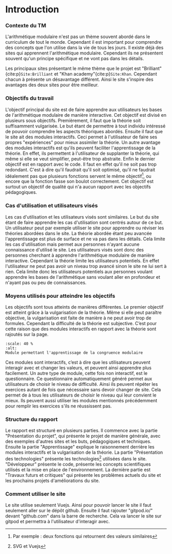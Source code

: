 # Introduction 

### Contexte du TM
L'arithmétique modulaire n'est pas un thème souvent abordé dans le curriculum de tout le monde. Cependant il est important pour comprendre des concepts que l'on utilise dans la vie de tous les jours. Il existe déjà des sites qui apprennent l'arithmétique modulaire. Cependant ils ne présentent souvent qu'un principe spécifique et ne vont pas dans les détails.  

Les principaux sites présentant le même thème que le projet est "Brilliant"{cite:p}`Site:Brilliant` et "Khan academy"{cite:p}`Site:Khan`. Cependant chacun à présente un désavantage différent. Ainsi le site s'inspire des avantages des deux sites pour être meilleur. 

### Objectifs du travail
L'objectif principal du site est de faire apprendre aux utilisateurs les bases de l'arithmétique modulaire de manière interactive. Cet objectif est divisé en plusieurs sous objectifs. Premièrement, il faut que la théorie soit suffisamment vulgarisée. Le but étant de permettre à tout individu intéressé de pouvoir comprendre les aspects théoriques abordés. Ensuite il faut que le site ait des modules interactifs. Ceci permet à l'utilisateur de faire ses propres "expériences" pour mieux assimiler la théorie. Un autre avantage des modules interactifs est qu'ils peuvent faciliter l'apprentissage de la théorie. En effet, ils permettent à l'utilisateur de supplanter la théorie, qui même si elle se veut simplifier, peut-être trop abstraite. Enfin le dernier objectif est en rapport avec le code. Il faut en effet qu'il ne soit pas trop redondant. C'est à dire qu'il faudrait qu'il soit optimisé, qu'il ne faudrait idéalement pas que plusieurs fonctions servent le même objectif[^myref], ou encore que la fonction fasse son boulot correctement. Cet objectif est surtout un objectif de qualité qui n'a aucun rapport avec les objectifs pédagogiques. 

### Cas d'utilisation et utilisateurs visés 
Les cas d'utilisation et les utilisateurs visés sont similaires. Le but du site étant de faire apprendre les cas d'utilisation sont centrés autour de ce but. Un utilisateur peut par exemple utiliser le site pour apprendre ou réviser les théories abordées dans le site. La théorie abordée étant peu avancée l'apprentissage est plus de surface et ne va pas dans les détails. Cela limite les cas d'utilisation mais permet aux personnes n'ayant aucune connaissance d'utilisé le site. Les utilisateurs visés sont donc des personnes cherchant à apprendre l'arithmétique modulaire de manière interactive. Cependant la théorie limite les utilisateurs potentiels. En effet l'utilisateur ne peut pas avoir un niveau trop avancé sinon le site ne lui sert à rien. Cela limite donc les utilisateurs potentiels aux personnes voulant apprendre les bases de l'arithmétique sans voulant aller en profondeur et n'ayant pas ou peu de connaissances.    

### Moyens utilisés pour atteindre les objectifs 
Les objectifs sont tous atteints de manières différentes. Le premier objectif est atteint grâce à la vulgarisation de la théorie. Même si elle peut paraître objective, la vulgarisation est faite de manière à ne peut avoir trop de formules. Cependant la difficulté de la théorie est subjective. C’est pour cette raison que des modules interactifs en rapport avec la théorie sont rajoutés sur la page. 
```{figure} img/Screenshot_cercle.png
:scale: 40 %
:alt: 
Module permettant l'apprentissage de la congruence modulaire
```
Ces modules sont interactifs, c’est à dire que les utilisateurs peuvent interagir avec et changer les valeurs, et peuvent ainsi apprendre plus facilement. Un autre type de module, cette fois non interactif, est le questionnaire. Ce questionnaire automatiquement généré permet aux utilisateurs de choisir le niveau de difficulté. Ainsi ils peuvent répéter les exercices autant de fois que nécessaire sans devoir changer de site. Cela permet de à tous les utilisateurs de choisir le niveau qui leur convient le mieux. Ils peuvent aussi utiliser les modules mentionnés précédemment pour remplir les exercices s'ils ne réussissent pas. 
 
### Structure du rapport 
Le rapport est structuré en plusieurs parties. Il commence avec la partie "Présentation du projet", qui présente le projet de manière générale, avec des exemples d'autres sites et les buts, pédagogiques et techniques. Ensuite la partie "Apprentissage" explique le raisonnement derrière les modules interactifs et la vulgarisation de la théorie. La partie "Présentation des technologies" présente les technologies[^myref1] utilisées dans le site. "Développeur" présente le code, présente les concepts scientifiques utilisés et la mise en place de l'environnement. La dernière partie est "Travaux futurs et critiques" qui présente les problèmes actuels du site et les prochains projets d'améliorations du site. 

### Comment utiliser le site
Le site utilise seulement Vuejs. Ainsi pour pouvoir lancer le site il faut seulement aller sur le dépôt github. Ensuite il faut rajouter "gitpod.io/" devant "github.com" dans la barre de recherche. Cela va lancer le site sur gitpod et permettra à l'utilisateur d'interagir avec. 

[^myref1]: SVG et Vuejs
[^myref]: Par exemple : deux fonctions qui retournent des valeurs similaires